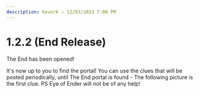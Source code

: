 ```yaml
---
description: Kevork — 12/03/2023 7:00 PM
---
```


# 1.2.2 (End Release)

The End has been opened!

It's now up to you to find the portal! You can use the clues that will be posted periodically, until The End portal is found - The following picture is the first clue. PS Eye of Ender will not be of any help!
